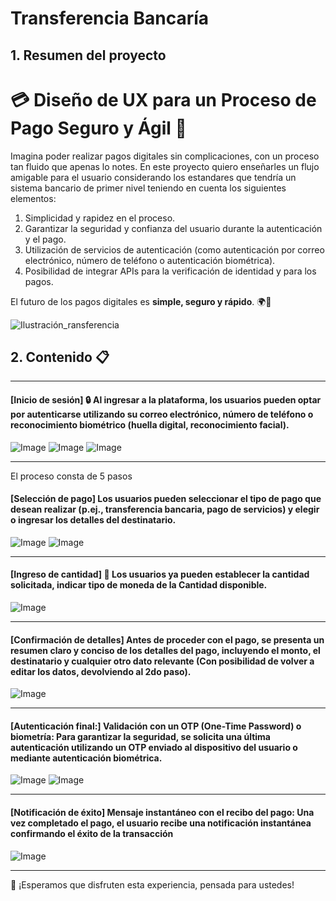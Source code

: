 # Transferencia Bancaría


## 1. Resumen del proyecto

# 💳 Diseño de UX para un Proceso de Pago Seguro y Ágil 🚀

Imagina poder realizar pagos digitales sin complicaciones, con un proceso tan fluido que apenas lo notes. En este proyecto quiero enseñarles un flujo amigable para el usuario considerando los estandares que tendría un sistema bancario de primer nivel teniendo en cuenta los siguientes
elementos:

1. Simplicidad y rapidez en el proceso.
2. Garantizar la seguridad y confianza del usuario durante la autenticación y el pago.
3. Utilización de servicios de autenticación (como autenticación por correo
electrónico, número de teléfono o autenticación biométrica).
4. Posibilidad de integrar APIs para la verificación de identidad y para los pagos.

El futuro de los pagos digitales es **simple, seguro y rápido**. 🌍💙  


![Ilustración_ransferencia](https://www.bbva.com/wp-content/uploads/2019/11/transferencias2-1920x1180.jpg)


## 2. Contenido  📋

***

#### [Inicio de sesión] 🔒 Al ingresar a la plataforma, los usuarios pueden optar por autenticarse utilizando su correo electrónico, número de teléfono o reconocimiento biométrico (huella digital, reconocimiento facial).
![Image](https://github.com/user-attachments/assets/541cb3e0-94e1-4162-b9e9-22b238165019)
![Image](https://github.com/user-attachments/assets/3f42f67e-1242-4f95-bdc6-2b4416341c46)
![Image](https://github.com/user-attachments/assets/84f2dfc6-a0fb-4f71-8e5d-ad56213e9dca)

***

El proceso consta de 5 pasos

#### [Selección de pago] Los usuarios pueden seleccionar el tipo de pago que desean realizar (p.ej., transferencia bancaria, pago de servicios) y elegir o ingresar los detalles del destinatario.
![Image](https://github.com/user-attachments/assets/f394842a-c69c-41bb-b3f9-1b6c0eb7117d)
![Image](https://github.com/user-attachments/assets/70ae4d1c-f29d-400d-a401-3808e28901ae)
***

#### [Ingreso de cantidad] 📝 Los usuarios ya pueden establecer la cantidad solicitada, indicar tipo de moneda de la Cantidad disponible.
![Image](https://github.com/user-attachments/assets/10cc73b8-234a-49ff-837e-90b3716ad053)


***

#### [Confirmación de detalles]  Antes de proceder con el pago, se presenta un resumen claro y conciso de los detalles del pago, incluyendo el monto, el destinatario y cualquier otro dato relevante (Con posibilidad de volver a editar los datos, devolviendo al 2do paso).
![Image](https://github.com/user-attachments/assets/215bf24b-1af5-4a07-9947-3ade4b5d0a0e)


***

#### [Autenticación final:] Validación con un OTP (One-Time Password) o biometría: Para garantizar la seguridad, se solicita una última autenticación utilizando un OTP enviado al dispositivo del usuario o mediante autenticación biométrica.
![Image](https://github.com/user-attachments/assets/14b0a5d9-bef7-4bf9-a89a-5e9b8ae7d260)
![Image](https://github.com/user-attachments/assets/066c4957-d279-4508-ac17-73678dbd7799)

***

#### [Notificación de éxito]  Mensaje instantáneo con el recibo del pago: Una vez completado el pago, el usuario recibe una notificación instantánea confirmando el éxito de la transacción
![Image](https://github.com/user-attachments/assets/b7dd37bd-acdb-4862-a1b4-e1d93002d2ba)

***

🎉 ¡Esperamos que disfruten esta experiencia, pensada para ustedes!
